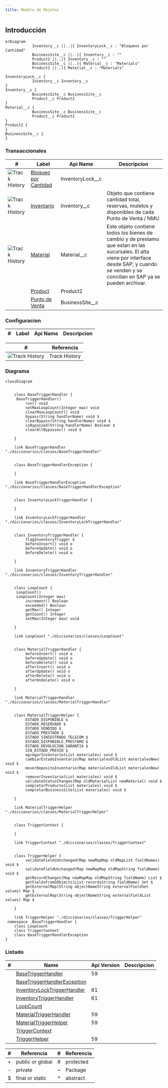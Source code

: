 ```yaml
---
title: Modelo de Objetos
---
```


## Introducción

<!-- START autogenerated-objects -->

```mermaid
erDiagram
            Inventory__c ||..|{ InventoryLock__c : "Bloqueos por Cantidad"
            BusinessSite__c ||..|{ Inventory__c : ""
            Product2 ||..|{ Inventory__c : ""
            BusinessSite__c ||..|{ Material__c : "Materials"
            Product2 ||..|{ Material__c : "Materials"

InventoryLock__c {
            Inventory__c Inventory__c
}
Inventory__c {
            BusinessSite__c BusinessSite__c
            Product__c Product2
}
Material__c {
            BusinessSite__c BusinessSite__c
            Product__c Product2
}
Product2 {
}
BusinessSite__c {
}

```

### Transaccionales

| #   | Label | Api Name | Descripcion |
| --- | ----- | -------- | ----------- |
| <div class="icons">![Track History](/img/tracker_60.png)</div> | [Bloqueo por Cantidad](/diccionarios/objects/InventoryLock__c) | InventoryLock__c ||
| <div class="icons">![Track History](/img/tracker_60.png)</div> | [Inventario](/diccionarios/objects/Inventory__c) | Inventory__c |Objeto que contiene cantidad total, reservas, muletos y disponibles de cada Punto de Venta / NMU|
| <div class="icons">![Track History](/img/tracker_60.png)</div> | [Material](/diccionarios/objects/Material__c) | Material__c |Este objeto contiene todos los bienes de cambio y de prestamo que estan en las sucursales. El alta viene por interface desde SAP, y cuando se venden y se concilian en SAP ya se pueden archivar.|
| <div class="icons"></div> | [Product](/diccionarios/objects/Product2) | Product2 ||
| <div class="icons"></div> | [Punto de Venta](/diccionarios/objects/BusinessSite__c) | BusinessSite__c ||

### Configuracion

| #   | Label | Api Name | Descripcion |
| --- | ----- | -------- | ----------- |

| #                                                              | Referencia    |
| -------------------------------------------------------------- | ------------- |
| <div class="icons">![Track History](/img/tracker_60.png)</div> | Track History |

<!-- END autogenerated-objects -->


<!-- START autogenerated-classes -->

### Diagrama

```mermaid
classDiagram


    class BaseTriggerHandler {
     BaseTriggerHandler()  
         run() void 
         setMaxLoopCount(Integer max) void 
         clearMaxLoopCount() void 
         bypass(String handlerName) void $
         clearBypass(String handlerName) void $
         isBypassed(String handlerName) Boolean $
         clearAllBypasses() void $

    }

    link BaseTriggerHandler "./diccionarios/classes/BaseTriggerHandler" 


    class BaseTriggerHandlerException {

    }

    link BaseTriggerHandlerException "./diccionarios/classes/BaseTriggerHandlerException" 


    class InventoryLockTriggerHandler {

    }

    link InventoryLockTriggerHandler "./diccionarios/classes/InventoryLockTriggerHandler" 


    class InventoryTriggerHandler {
         flagInventoryTrigger $    
         beforeInsert() void o
         beforeUpdate() void o
         beforeDelete() void o

    }

    link InventoryTriggerHandler "./diccionarios/classes/InventoryTriggerHandler" 


    class LoopCount {
     LoopCount()  
     LoopCount(Integer max)  
         increment() Boolean 
         exceeded() Boolean 
         getMax() Integer 
         getCount() Integer 
         setMax(Integer max) void 

    }

    link LoopCount "./diccionarios/classes/LoopCount" 


    class MaterialTriggerHandler {
         beforeInsert() void o
         beforeUpdate() void o
         beforeDelete() void o
         afterInsert() void o
         afterUpdate() void o
         afterDelete() void o
         afterUndelete() void o

    }

    link MaterialTriggerHandler "./diccionarios/classes/MaterialTriggerHandler" 


    class MaterialTriggerHelper {
         ESTADO_DISPONIBLE $    
         ESTADO_RESERVADO $    
         ESTADO_VENDIDO $    
         ESTADO_PRESTADO $    
         ESTADO_SINIESTRADO_TELECOM $    
         ESTADO_DISPONIBLE_PRESTAMO $    
         ESTADO_DEVOLUCION_GARANTIA $    
         SIN_ESTADO_PREVIO $    
         agregarInventario(List materiales) void $
         cambiarEstadoInventario(Map materialesOldList materialesNew) void $
         moverDepositoInventario(Map materialesOldList materialesNew) void $
         removerInventario(List materiales) void $
         validateStatusChanges(Map oldMaterialList newMaterial) void $
         completarProducto(List materiales) void $
         completarBusinessSite(List materiales) void $

    }

    link MaterialTriggerHelper "./diccionarios/classes/MaterialTriggerHelper" 


    class TriggerContext {

    }

    link TriggerContext "./diccionarios/classes/TriggerContext" 


    class TriggerHelper {
         validateFieldsUnchanged(Map newMapMap oldMapList fieldNames) void $
         validateFieldUnchanged(Map newMapMap oldMapString fieldName) void $
         getRecordChanges(Map newMapMap oldMapString fieldName) List $
         getFieldsFromSObjects(List recordsString fieldName) Set $
         getExternalMap(String objectNameString externalFieldSet values) Map $
         getExternalMap(String objectNameString externalFieldList values) Map $

    }

    link TriggerHelper "./diccionarios/classes/TriggerHelper" 
 namespace _BaseTriggerHandler {
    class LoopCount 
    class TriggerContext 
    class BaseTriggerHandlerException 
}
```

### Listado

| #   | Name | Api Version | Descripcion |
| --- | ----- | ----------- | ----------- |
| <div class="icons"></div> | [BaseTriggerHandler](./diccionarios/classes/BaseTriggerHandler) |59||
| <div class="icons"></div> | [BaseTriggerHandlerException](./diccionarios/classes/BaseTriggerHandlerException) |||
| <div class="icons"></div> | [InventoryLockTriggerHandler](./diccionarios/classes/InventoryLockTriggerHandler) |61||
| <div class="icons"></div> | [InventoryTriggerHandler](./diccionarios/classes/InventoryTriggerHandler) |61||
| <div class="icons"></div> | [LoopCount](./diccionarios/classes/LoopCount) |||
| <div class="icons"></div> | [MaterialTriggerHandler](./diccionarios/classes/MaterialTriggerHandler) |59||
| <div class="icons"></div> | [MaterialTriggerHelper](./diccionarios/classes/MaterialTriggerHelper) |59||
| <div class="icons"></div> | [TriggerContext](./diccionarios/classes/TriggerContext) |||
| <div class="icons"></div> | [TriggerHelper](./diccionarios/classes/TriggerHelper) |59||

| #  | Referencia       | #  | Referencia |
| -- | ---------------- | -- | ---------- |
| +  | public or global | #  | protected  |
| -  | private          | ~  | Package    |
| $  | final or static  | *  | abstract   |

<!-- END autogenerated-classes -->